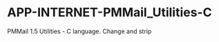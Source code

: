 APP-INTERNET-PMMail_Utilities-C
===============================

PMMail 1.5 Utilities - C language. Change and strip 
